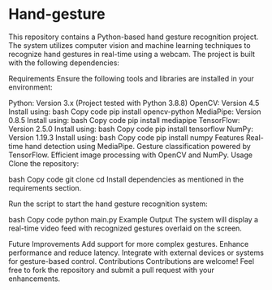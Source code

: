 # Hand-gesture
This repository contains a Python-based hand gesture recognition project. The system utilizes computer vision and machine learning techniques to recognize hand gestures in real-time using a webcam. The project is built with the following dependencies:

Requirements
Ensure the following tools and libraries are installed in your environment:

Python: Version 3.x (Project tested with Python 3.8.8)
OpenCV: Version 4.5
Install using:
bash
Copy code
pip install opencv-python
MediaPipe: Version 0.8.5
Install using:
bash
Copy code
pip install mediapipe
TensorFlow: Version 2.5.0
Install using:
bash
Copy code
pip install tensorflow
NumPy: Version 1.19.3
Install using:
bash
Copy code
pip install numpy
Features
Real-time hand detection using MediaPipe.
Gesture classification powered by TensorFlow.
Efficient image processing with OpenCV and NumPy.
Usage
Clone the repository:

bash
Copy code
git clone <repository-url>
cd <repository-folder>
Install dependencies as mentioned in the requirements section.

Run the script to start the hand gesture recognition system:

bash
Copy code
python main.py
Example Output
The system will display a real-time video feed with recognized gestures overlaid on the screen.

Future Improvements
Add support for more complex gestures.
Enhance performance and reduce latency.
Integrate with external devices or systems for gesture-based control.
Contributions
Contributions are welcome! Feel free to fork the repository and submit a pull request with your enhancements.
